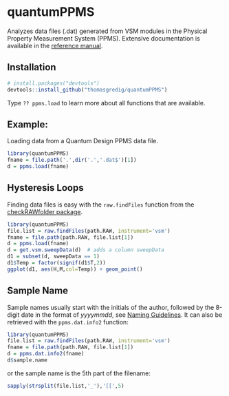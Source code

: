 # quantumPPMS

Analyzes data files (.dat) generated from VSM modules in the Physical Property Measurement System (PPMS). Extensive documentation is available in the [reference manual](https://thomasgredig.github.io/quantumPPMS/).


## Installation

```R
# install.packages("devtools")
devtools::install_github("thomasgredig/quantumPPMS")
```

Type `?? ppms.load` to learn more about all functions that are available.


## Example:

Loading data from a Quantum Design PPMS data file.

```R
library(quantumPPMS)
fname = file.path('.',dir('.','.dat$')[1])
d = ppms.load(fname)
```

## Hysteresis Loops

Finding data files is easy with the `raw.findFiles` function from the [checkRAWfolder package](https://github.com/thomasgredig/checkRAWfolder).

```R
library(quantumPPMS)
file.list = raw.findFiles(path.RAW, instrument='vsm')
fname = file.path(path.RAW, file.list[1])
d = ppms.load(fname)
d = get.vsm.sweepData(d)  # adds a column sweepData
d1 = subset(d, sweepData == 1)
d1$Temp = factor(signif(d1$T,2))
ggplot(d1, aes(H,M,col=Temp)) + geom_point()
```

## Sample Name

Sample names usually start with the initials of the author, followed by the 8-digit date in the format of *yyyymmdd*, see [Naming Guidelines](https://github.com/thomasgredig/MSthesis-Guidelines). It can also be retrieved with the `ppms.dat.info2` function:

```R
library(quantumPPMS)
file.list = raw.findFiles(path.RAW, instrument='vsm')
fname = file.path(path.RAW, file.list[1])
d = ppms.dat.info2(fname)
d$sample.name
```

or the sample name is the 5th part of the filename:

```R
sapply(strsplit(file.list,'_'),'[[',5)
```

